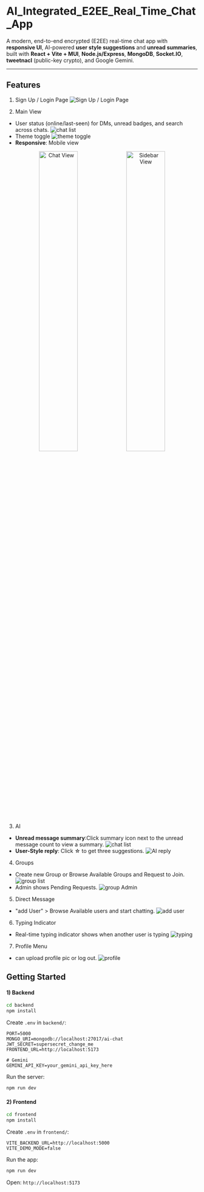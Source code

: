 # AI\_Integrated\_E2EE\_Real\_Time\_Chat\_App

A modern, end-to-end encrypted (E2EE) real-time chat app with **responsive UI**,  AI-powered **user style suggestions** and **unread summaries**, built with **React + Vite + MUI**, **Node.js/Express**, **MongoDB**, **Socket.IO**, **tweetnacl** (public-key crypto), and Google Gemini.

---

## Features

1) Sign Up / Login Page
![Sign Up / Login Page](./images/login_page.png)

2) Main View
- User status (online/last-seen) for DMs, unread badges, and search across chats.
![chat list](./images/chat_list.png)
- Theme toggle
![theme toggle](./images/theme_toggle.png)
- **Responsive**: Mobile view
<p align="center">
  <img src="./images/mobile_view_1.png" alt="Chat View" width="45%" />
  <img src="./images/mobile_view_2.png" alt="Sidebar View" width="45%" />
</p>

3) AI
- **Unread message summary**:Click summary icon next to the unread message count to view a summary.
![chat list](./images/unread_message_summary_1.png)
- **User-Style reply**: Click ☆ to get three suggestions.
![AI reply](./images/ai_reply.png)

4) Groups
- Create new Group or Browse Available Groups and Request to Join.
![group list](./images/groups.png)
- Admin shows Pending Requests.
![group Admin](./images/Group_admin.png)

5) Direct Message
- "add User" > Browse Available users and start chatting.
![add user](./images/add_user.png)

6) Typing Indicator
- Real-time typing indicator shows when another user is typing 
![typing](./images/typing.png)
7) Profile Menu
- can upload profile pic or log out.
![profile](./images/profile.png)

## Getting Started
#### 1) Backend
```bash
cd backend
npm install
```
Create `.env` in `backend/`:

```env
PORT=5000
MONGO_URI=mongodb://localhost:27017/ai-chat
JWT_SECRET=supersecret_change_me
FRONTEND_URL=http://localhost:5173

# Gemini
GEMINI_API_KEY=your_gemini_api_key_here
```

Run the server:

```bash
npm run dev
```

#### 2) Frontend

```bash
cd frontend
npm install
```

Create `.env` in `frontend/`:

```env
VITE_BACKEND_URL=http://localhost:5000
VITE_DEMO_MODE=false
```

Run the app:

```bash
npm run dev
```

Open: `http://localhost:5173`
